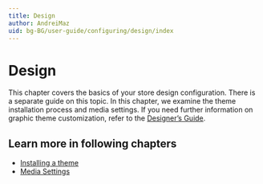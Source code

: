 ```yaml
---
title: Design
author: AndreiMaz
uid: bg-BG/user-guide/configuring/design/index
---
```


# Design

This chapter covers the basics of your store design configuration. There is a separate guide on this topic. In this chapter, we examine the theme installation process and media settings. If you need further information on graphic theme customization, refer to the [Designer’s Guide](xref:bg-BG/developer/design/index).

## Learn more in following chapters

- [Installing a theme](xref:bg-BG/user-guide/configuring/design/installing-theme)
- [Media Settings](xref:bg-BG/user-guide/configuring/design/media-settings)
